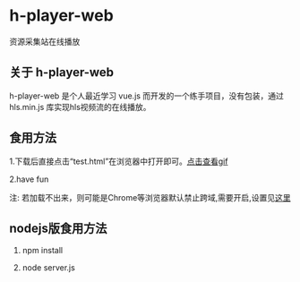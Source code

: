 # h-player-web

资源采集站在线播放

## 关于 h-player-web

h-player-web 是个人最近学习 vue.js 而开发的一个练手项目，没有包装，通过 hls.min.js 库实现hls视频流的在线播放。

## 食用方法

1.下载后直接点击“test.html”在浏览器中打开即可。[点击查看gif](./screenshot/show.png)

2.have fun

注: 若加载不出来，则可能是Chrome等浏览器默认禁止跨域,需要开启,设置见[这里](https://www.cnblogs.com/shihaiming/p/10984394.html)

## nodejs版食用方法

1. npm install

2. node server.js





